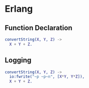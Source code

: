 # Erlang

## Function Declaration
``` erlang
convertString(X, Y, Z) ->
  X + Y + Z.
```

## Logging
``` erlang
convertString(X, Y, Z) ->
  io:fwrite("~p ~p~n", [X*Y, Y*Z]),
  X + Y + Z.
```
